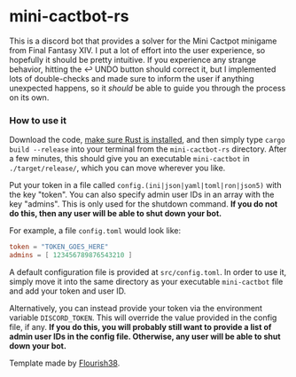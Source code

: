 # mini-cactbot-rs

This is a discord bot that provides a solver for the Mini Cactpot minigame from Final Fantasy XIV. I put a lot of effort into the user experience, so hopefully it should be pretty intuitive. If you experience any strange behavior, hitting the ↩ UNDO button should correct it, but I implemented lots of double-checks and made sure to inform the user if anything unexpected happens, so it *should* be able to guide you through the process on its own.

### How to use it

Download the code, [make sure Rust is installed](https://www.rust-lang.org/tools/install), and then simply type `cargo build --release` into your terminal from the `mini-cactbot-rs` directory. After a few minutes, this should give you an executable `mini-cactbot` in `./target/release/`, which you can move wherever you like.

Put your token in a file called `config.(ini|json|yaml|toml|ron|json5)` with the key "token".
You can also specify admin user IDs in an array with the key "admins". This is only used for the shutdown command.
**If you do not do this, then any user will be able to shut down your bot.**

For example, a file `config.toml` would look like:
```toml
token = "TOKEN_GOES_HERE"
admins = [ 123456789876543210 ]
```

A default configuration file is provided at `src/config.toml`.
In order to use it, simply move it into the same directory as your executable `mini-cactbot` file and add your token and user ID.

Alternatively, you can instead provide your token via the environment variable `DISCORD_TOKEN`.
This will override the value provided in the config file, if any.
**If you do this, you will probably still want to provide a list of admin user IDs in the config file. Otherwise, any user will be able to shut down your bot.**

Template made by [Flourish38](https://github.com/Flourish38).
